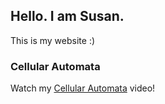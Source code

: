 ## Hello. I am Susan.

This is my website :)

### Cellular Automata

Watch my [Cellular Automata](https://www.youtube.com/watch?v=dc4Iij_VFTQ) video!
